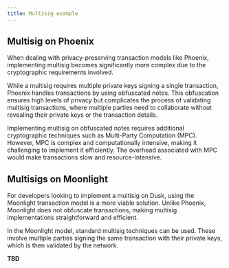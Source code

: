 ```yaml
---
title: Multisig example
---
```


## Multisig on Phoenix
When dealing with privacy-preserving transaction models like Phoenix, implementing multisig becomes significantly more complex due to the cryptographic requirements involved.


While a multisig requires multiple private keys signing a single transaction, Phoenix handles transactions by using obfuscated notes. This obfuscation ensures high levels of privacy but complicates the process of validating multisig transactions, where multiple parties need to collaborate without revealing their private keys or the transaction details.

Implementing multisig on obfuscated notes requires additional  cryptographic techniques such as Multi-Party Computation (MPC). However, MPC is complex and computationally intensive, making it challenging to implement it efficiently. The overhead associated with MPC would make transactions slow and resource-intensive.

## Multisigs on Moonlight

For developers looking to implement a multisig on Dusk, using the Moonlight transaction model is a more viable solution. Unlike Phoenix, Moonlight does not obfuscate transactions, making multisig implementations straightforward and efficient.

In the Moonlight model, standard multisig techniques can be used. These involve multiple parties signing the same transaction with their private keys, which is then validated by the network.




**TBD**